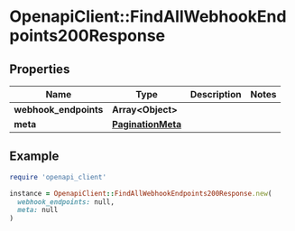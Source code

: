 # OpenapiClient::FindAllWebhookEndpoints200Response

## Properties

| Name | Type | Description | Notes |
| ---- | ---- | ----------- | ----- |
| **webhook_endpoints** | **Array&lt;Object&gt;** |  |  |
| **meta** | [**PaginationMeta**](PaginationMeta.md) |  |  |

## Example

```ruby
require 'openapi_client'

instance = OpenapiClient::FindAllWebhookEndpoints200Response.new(
  webhook_endpoints: null,
  meta: null
)
```

